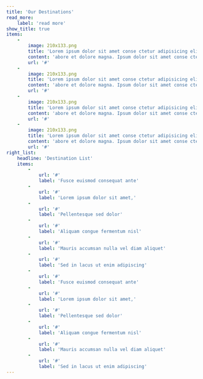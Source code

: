 ```yaml
---
title: 'Our Destinations'
read_more:
    label: 'read more'
show_title: true
items:
    -
        image: 210x133.png
        title: 'Lorem ipsum dolor sit amet conse ctetur adipisicing elit, sed do eiusmod tempor'
        content: 'abore et dolore magna. Ipsum dolor sit amet conse ctetur adipisicing elit, sed do eiusmod tempor incididunt ut labore et dolore magna aliqua. Ut enim ad minim veniam, quis nostrud exercitation ullamco laboris nisi ut aliquip ex ea commodo'
        url: '#'
    -
        image: 210x133.png
        title: 'Lorem ipsum dolor sit amet conse ctetur adipisicing elit, sed do eiusmod tempor'
        content: 'abore et dolore magna. Ipsum dolor sit amet conse ctetur adipisicing elit, sed do eiusmod tempor incididunt ut labore et dolore magna aliqua. Ut enim ad minim veniam, quis nostrud exercitation ullamco laboris nisi ut aliquip ex ea commodo'
        url: '#'
    -
        image: 210x133.png
        title: 'Lorem ipsum dolor sit amet conse ctetur adipisicing elit, sed do eiusmod tempor'
        content: 'abore et dolore magna. Ipsum dolor sit amet conse ctetur adipisicing elit, sed do eiusmod tempor incididunt ut labore et dolore magna aliqua. Ut enim ad minim veniam, quis nostrud exercitation ullamco laboris nisi ut aliquip ex ea commodo'
        url: '#'
    -
        image: 210x133.png
        title: 'Lorem ipsum dolor sit amet conse ctetur adipisicing elit, sed do eiusmod tempor'
        content: 'abore et dolore magna. Ipsum dolor sit amet conse ctetur adipisicing elit, sed do eiusmod tempor incididunt ut labore et dolore magna aliqua. Ut enim ad minim veniam, quis nostrud exercitation ullamco laboris nisi ut aliquip ex ea commodo'
        url: '#'
right_list:
    headline: 'Destination List'
    items:
        -
            url: '#'
            label: 'Fusce euismod consequat ante'
        -
            url: '#'
            label: 'Lorem ipsum dolor sit amet,'
        -
            url: '#'
            label: 'Pellentesque sed dolor'
        -
            url: '#'
            label: 'Aliquam congue fermentum nisl'
        -
            url: '#'
            label: 'Mauris accumsan nulla vel diam aliquet'
        -
            url: '#'
            label: 'Sed in lacus ut enim adipiscing'
        -
            url: '#'
            label: 'Fusce euismod consequat ante'
        -
            url: '#'
            label: 'Lorem ipsum dolor sit amet,'
        -
            url: '#'
            label: 'Pellentesque sed dolor'
        -
            url: '#'
            label: 'Aliquam congue fermentum nisl'
        -
            url: '#'
            label: 'Mauris accumsan nulla vel diam aliquet'
        -
            url: '#'
            label: 'Sed in lacus ut enim adipiscing'
---
```


